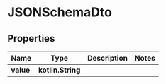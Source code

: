 
# JSONSchemaDto

## Properties
Name | Type | Description | Notes
------------ | ------------- | ------------- | -------------
**value** | **kotlin.String** |  | 



